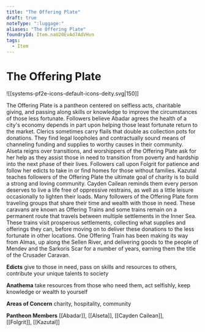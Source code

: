 ```yaml
---
title: "The Offering Plate"
draft: true
noteType: ":luggage:"
aliases: "The Offering Plate"
foundryId: Item.naU20EvAd7AdVHvn
tags:
  - Item
---
```


# The Offering Plate
![[systems-pf2e-icons-default-icons-deity.svg|150]]

The Offering Plate is a pantheon centered on selfless acts, charitable giving, and passing along skills or knowledge to improve the circumstances of those less fortunate. Followers believe Abadar agrees the health of a city's economy depends in part upon helping those least fortunate return to the market. Clerics sometimes carry flails that double as collection pots for donations. They find legal loopholes and contractually sound means of channeling funding and supplies to worthy causes in their community. Alseta reigns over transitions, and worshippers of the Offering Plate ask for her help as they assist those in need to transition from poverty and hardship into the next phase of their lives. Followers call upon Folgrit for patience and follow her edicts to take in or find homes for those without families. Kazutal teaches followers of the Offering Plate the ultimate goal of charity is to build a strong and loving community. Cayden Cailean reminds them every person deserves to live a life free of oppressive restrains, as well as a little leisure occasionally to lighten their loads. Many followers of the Offering Plate form traveling groups that share their time and wealth with those in need. These caravans are known as Offering Trains and some trains remain on a permanent route that travels between multiple settlements in the Inner Sea. These trains visit prosperous settlements, collecting what supplies and offerings they can, before moving on to deliver these donations to the less fortunate in other locations. One Offering Train has been making its way from Almas, up along the Sellen River, and delivering goods to the people of Mendev and the Sarkoris Scar for a number of years, earning them the title of the Crusader Caravan.

**Edicts** give to those in need, pass on skills and resources to others, contribute your unique talents to society

**Anathema** take resources from those who need them, act selfishly, keep knowledge or wealth to yourself

**Areas of Concern** charity, hospitality, community

**Pantheon Members** [[Abadar]], [[Alseta]], [[Cayden Cailean]],  
[[Folgrit]], [[Kazutal]]
